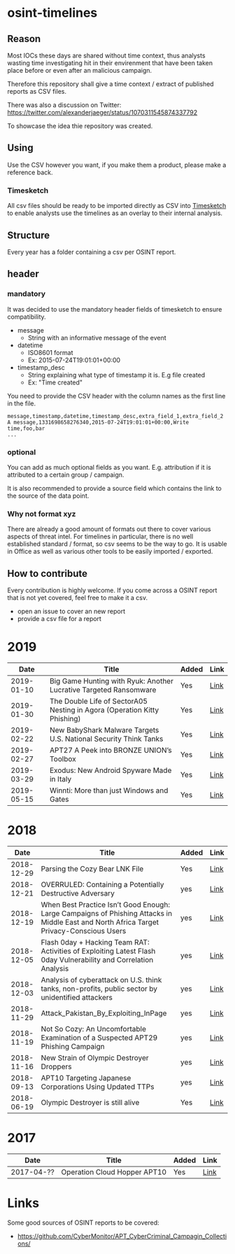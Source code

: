 # osint-timelines

## Reason

Most IOCs these days are shared without time context, thus analysts wasting time
investigating hit in their envirenment that have been taken place before or even after
an malicious campaign.

Therefore this repository shall give a time context / extract of published reports as CSV files.

There was also a discussion on Twitter: https://twitter.com/alexanderjaeger/status/1070311545874337792

To showcase the idea thie repository was created.

## Using

Use the CSV however you want, if you make them a product, please make a reference back.

### Timesketch

All csv files should be ready to be imported directly as CSV into [Timesketch](https://timesketch.org) to enable analysts
use the timelines as an overlay to their internal analysis.

## Structure

Every year has a folder containing a csv per OSINT report.

## header

### mandatory

It was decided to use the mandatory header fields of timesketch to ensure compatibility.

* message
   * String with an informative message of the event
* datetime
   * ISO8601 format
   * Ex: 2015-07-24T19:01:01+00:00
* timestamp_desc
   * String explaining what type of timestamp it is. E.g file created
   * Ex: "Time created"

You need to provide the CSV header with the column names as the first line in the file.

    message,timestamp,datetime,timestamp_desc,extra_field_1,extra_field_2
    A message,1331698658276340,2015-07-24T19:01:01+00:00,Write time,foo,bar
    ...

### optional

You can add as much optional fields as you want. E.g. attribution if it is attributed to a certain group / campaign.

It is also recommended to provide a source field which contains the link to the source of the data point.

### Why not format xyz

There are already a good amount of formats out there to cover various aspects of threat intel.
For timelines in particular, there is no well established standard / format, so csv seems to be the way to go.
It is usable in Office as well as various other tools to be easily imported / exported.

## How to contribute

Every contribution is highly welcome. If you come across a OSINT report that is not yet covered, feel free to make it a csv.

* open an issue to cover an new report
* provide a csv file for a report

# 2019
| Date   | Title           | Added  | Link  |
| ------------- |-------------| -----|---|
| 2019-01-10|Big Game Hunting with Ryuk: Another Lucrative Targeted Ransomware|Yes|[Link](https://www.crowdstrike.com/blog/big-game-hunting-with-ryuk-another-lucrative-targeted-ransomware/)
| 2019-01-30|The Double Life of SectorA05 Nesting in Agora (Operation Kitty Phishing)|Yes|[Link](https://threatrecon.nshc.net/2019/01/30/operation-kitty-phishing/)
| 2019-02-22|New BabyShark Malware Targets U.S. National Security Think Tanks|Yes|[Link](https://unit42.paloaltonetworks.com/new-babyshark-malware-targets-u-s-national-security-think-tanks/)
| 2019-02-27|APT27 A Peek into BRONZE UNION’s Toolbox|Yes|[Link](https://www.secureworks.com/research/a-peek-into-bronze-unions-toolbox)
| 2019-03-29|Exodus: New Android Spyware Made in Italy|Yes|[Link](https://securitywithoutborders.org/blog/2019/03/29/exodus.html)
| 2019-05-15|Winnti: More than just Windows and Gates|Yes|[Link](https://medium.com/chronicle-blog/winnti-more-than-just-windows-and-gates-e4f03436031a)

# 2018

| Date   | Title           | Added  | Link  |
| ------------- |-------------| -----|---|
| 2018-12-29|Parsing the Cozy Bear LNK File|Yes|[Link](http://windowsir.blogspot.com/2018/12/parsing-cozy-bear-lnk-file.html)
| 2018-12-21| OVERRULED: Containing a Potentially Destructive Adversary | yes |[Link](https://www.fireeye.com/blog/threat-research/2018/12/overruled-containing-a-potentially-destructive-adversary.html)
| 2018-12-19| When Best Practice Isn’t Good Enough: Large Campaigns of Phishing Attacks in Middle East and North Africa Target Privacy-Conscious Users | yes |[Link](https://www.amnesty.org/en/latest/research/2018/12/when-best-practice-is-not-good-enough/)
| 2018-12-05| Flash 0day + Hacking Team RAT: Activities of Exploiting Latest Flash 0day Vulnerability and Correlation Analysis | yes |[Link](https://ti.360.net/blog/articles/flash-0day-hacking-team-rat-activities-of-exploiting-latest-flash-0day-vulnerability-and-correlation-analysis-en/)
| 2018-12-03| Analysis of cyberattack on U.S. think tanks, non-profits, public sector by unidentified attackers |yes | [Link](https://cloudblogs.microsoft.com/microsoftsecure/2018/12/03/analysis-of-cyberattack-on-u-s-think-tanks-non-profits-public-sector-by-unidentified-attackers/)
| 2018-11-29| Attack_Pakistan_By_Exploiting_InPage |yes |[Link](https://ti.360.net/blog/articles/analysis-of-targeted-attack-against-pakistan-by-exploiting-inpage-vulnerability-and-related-apt-groups-english/) |
| 2018-11-19| Not So Cozy: An Uncomfortable Examination of a Suspected APT29 Phishing Campaign |yes|[Link](https://www.fireeye.com/blog/threat-research/2018/11/not-so-cozy-an-uncomfortable-examination-of-a-suspected-apt29-phishing-campaign.html)
| 2018-11-16| New Strain of Olympic Destroyer Droppers |yes|[Link](https://research.checkpoint.com/new-strain-of-olympic-destroyer-droppers/)
| 2018-09-13| APT10 Targeting Japanese Corporations Using Updated TTPs |yes|[Link](https://www.fireeye.com/blog/threat-research/2018/09/apt10-targeting-japanese-corporations-using-updated-ttps.html)
| 2018-06-19| Olympic Destroyer is still alive|Yes|[Link](https://securelist.com/olympic-destroyer-is-still-alive/86169/)

# 2017

| Date   | Title           | Added  | Link  |
| ------------- |-------------| -----|---|
| 2017-04-??| Operation Cloud Hopper APT10 | Yes |[Link](https://www.pwc.co.uk/issues/cyber-security-data-privacy/insights/operation-cloud-hopper.html)



# Links

Some good sources of OSINT reports to be covered:

* https://github.com/CyberMonitor/APT_CyberCriminal_Campagin_Collections/

